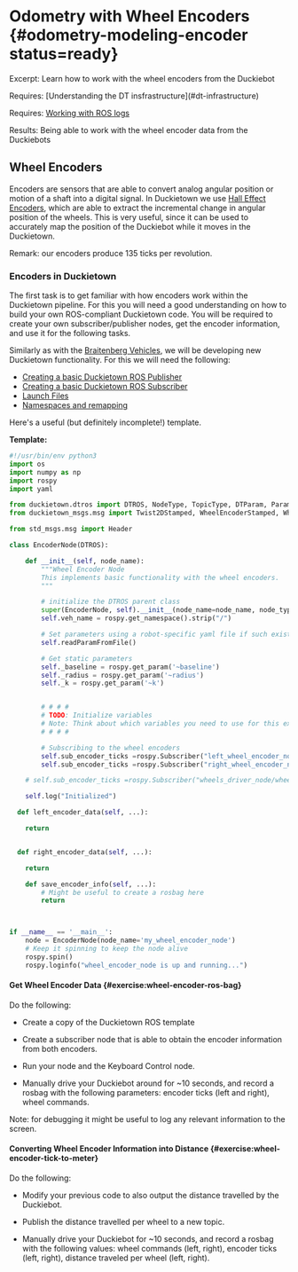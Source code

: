 # Odometry with Wheel Encoders {#odometry-modeling-encoder status=ready}

Excerpt: Learn how to work with the wheel encoders from the Duckiebot

<div class='requirements' markdown='1'>
<!-- You will only have to have access to dts and know how to use the terminal  -->
  Requires: [Understanding the DT insfrastructure](#dt-infrastructure)

  Requires: [Working with ROS logs](#ros-logs)

  Results: Being able to work with the wheel encoder data from the Duckiebots
</div>


## Wheel Encoders

Encoders are sensors that are able to convert analog angular position or motion of a shaft into a digital signal. In Duckietown we use [Hall Effect Encoders](https://en.wikipedia.org/wiki/Hall-effect_sensor), which are able to extract the incremental change in angular position of the wheels. This is very useful, since it can be used to accurately map the position of the Duckiebot while it moves in the Duckietown.

Remark: our encoders produce 135 ticks per revolution.

### Encoders in Duckietown

The first task is to get familiar with how encoders work within the Duckietown pipeline. For this you will need a good understanding on how to build your own ROS-compliant Duckietown code. You will be required to create your own subscriber/publisher nodes, get the encoder information, and use it for the following tasks.

Similarly as with the [Braitenberg Vehicles](#exercise:braitenberg-avoiding), we will be developing new Duckietown functionality. For this we will need the following:

- [Creating a basic Duckietown ROS Publisher](#ros-pub-duckiebot)
- [Creating a basic Duckietown ROS Subscriber](#ros-sub-duckiebot)
- [Launch Files](#ros-launch)
- [Namespaces and remapping](#ros-namespace-remap)


Here's a useful (but definitely incomplete!) template.

__Template:__

```python
#!/usr/bin/env python3
import os
import numpy as np
import rospy
import yaml

from duckietown.dtros import DTROS, NodeType, TopicType, DTParam, ParamType
from duckietown_msgs.msg import Twist2DStamped, WheelEncoderStamped, WheelsCmdStamped

from std_msgs.msg import Header

class EncoderNode(DTROS):

	def __init__(self, node_name):
        """Wheel Encoder Node
        This implements basic functionality with the wheel encoders.
        """

		# initialize the DTROS parent class
		super(EncoderNode, self).__init__(node_name=node_name, node_type=NodeType.PERCEPTION)
        self.veh_name = rospy.get_namespace().strip("/")

        # Set parameters using a robot-specific yaml file if such exists
        self.readParamFromFile()

        # Get static parameters
        self._baseline = rospy.get_param('~baseline')
        self._radius = rospy.get_param('~radius')
        self._k = rospy.get_param('~k')


        # # # #
		# TODO: Initialize variables
        # Note: Think about which variables you need to use for this exercise, and how to initialize them for using them with your code
	    # # # #

        # Subscribing to the wheel encoders
		self.sub_encoder_ticks =rospy.Subscriber("left_wheel_encoder_node/tick", WheelEncoderStamped, self.left_encoder_data, queue_size=1)
		self.sub_encoder_ticks =rospy.Subscriber("right_wheel_encoder_node/tick", WheelEncoderStamped, self.right_encoder_data, queue_size=1)

    # self.sub_encoder_ticks =rospy.Subscriber("wheels_driver_node/wheels_cmd_executed", WheelsCmdStamped, self.YOUR_FUNCTION_HERE, queue_size=1) # Might be useful.

    self.log("Initialized")

  def left_encoder_data(self, ...):

    return


  def right_encoder_data(self, ...):

    return

	def save_encoder_info(self, ...):
		# Might be useful to create a rosbag here
		return



if __name__ == '__main__':
	node = EncoderNode(node_name='my_wheel_encoder_node')
    # Keep it spinning to keep the node alive
    rospy.spin()
	rospy.loginfo("wheel_encoder_node is up and running...")

  ```
  <end/>

#### Get Wheel Encoder Data {#exercise:wheel-encoder-ros-bag}
Do the following:

- Create a copy of the Duckietown ROS template

- Create a subscriber node that is able to obtain the encoder information from both encoders.

- Run your node and the Keyboard Control node.

- Manually drive your Duckiebot around for ~10 seconds, and record a rosbag with the following parameters: encoder ticks (left and right), wheel commands.

Note: for debugging it might be useful to log any relevant information to the screen.  

<end/>

#### Converting Wheel Encoder Information into Distance {#exercise:wheel-encoder-tick-to-meter}

Do the following:

- Modify your previous code to also output the distance travelled by the Duckiebot.

- Publish the distance travelled per wheel to a new topic.

- Manually drive your Duckiebot for ~10 seconds, and record a rosbag with the following values: wheel commands (left, right), encoder ticks (left, right), distance traveled per wheel (left, right).

<end/>
